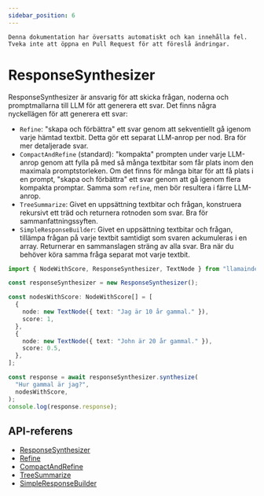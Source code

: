 ```yaml
---
sidebar_position: 6
---
```


`Denna dokumentation har översatts automatiskt och kan innehålla fel. Tveka inte att öppna en Pull Request för att föreslå ändringar.`

# ResponseSynthesizer

ResponseSynthesizer är ansvarig för att skicka frågan, noderna och promptmallarna till LLM för att generera ett svar. Det finns några nyckellägen för att generera ett svar:

- `Refine`: "skapa och förbättra" ett svar genom att sekventiellt gå igenom varje hämtad textbit.
  Detta gör ett separat LLM-anrop per nod. Bra för mer detaljerade svar.
- `CompactAndRefine` (standard): "kompakta" prompten under varje LLM-anrop genom att fylla på med så
  många textbitar som får plats inom den maximala promptstorleken. Om det finns
  för många bitar för att få plats i en prompt, "skapa och förbättra" ett svar genom att gå igenom
  flera kompakta promptar. Samma som `refine`, men bör resultera i färre LLM-anrop.
- `TreeSummarize`: Givet en uppsättning textbitar och frågan, konstruera rekursivt ett träd
  och returnera rotnoden som svar. Bra för sammanfattningssyften.
- `SimpleResponseBuilder`: Givet en uppsättning textbitar och frågan, tillämpa frågan på varje textbit
  samtidigt som svaren ackumuleras i en array. Returnerar en sammanslagen sträng av alla
  svar. Bra när du behöver köra samma fråga separat mot varje textbit.

```typescript
import { NodeWithScore, ResponseSynthesizer, TextNode } from "llamaindex";

const responseSynthesizer = new ResponseSynthesizer();

const nodesWithScore: NodeWithScore[] = [
  {
    node: new TextNode({ text: "Jag är 10 år gammal." }),
    score: 1,
  },
  {
    node: new TextNode({ text: "John är 20 år gammal." }),
    score: 0.5,
  },
];

const response = await responseSynthesizer.synthesize(
  "Hur gammal är jag?",
  nodesWithScore,
);
console.log(response.response);
```

## API-referens

- [ResponseSynthesizer](../../api/classes/ResponseSynthesizer.md)
- [Refine](../../api/classes/Refine.md)
- [CompactAndRefine](../../api/classes/CompactAndRefine.md)
- [TreeSummarize](../../api/classes/TreeSummarize.md)
- [SimpleResponseBuilder](../../api/classes/SimpleResponseBuilder.md)
